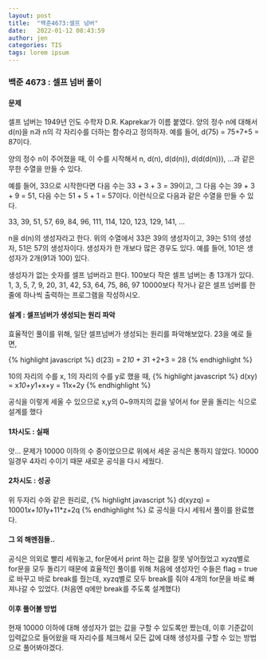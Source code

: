 ```yaml
---
layout: post
title:  "백준4673:셀프 넘버"
date:   2022-01-12 08:43:59
author: jen
categories: TIS
tags: lorem ipsum
---
```


### 백준 4673 : 셀프 넘버 풀이


#### 문제
셀프 넘버는 1949년 인도 수학자 D.R. Kaprekar가 이름 붙였다. 양의 정수 n에 대해서 d(n)을 n과 n의 각 자리수를 더하는 함수라고 정의하자. 예를 들어, d(75) = 75+7+5 = 87이다.

양의 정수 n이 주어졌을 때, 이 수를 시작해서 n, d(n), d(d(n)), d(d(d(n))), ...과 같은 무한 수열을 만들 수 있다.

예를 들어, 33으로 시작한다면 다음 수는 33 + 3 + 3 = 39이고, 그 다음 수는 39 + 3 + 9 = 51, 다음 수는 51 + 5 + 1 = 57이다. 이런식으로 다음과 같은 수열을 만들 수 있다.

33, 39, 51, 57, 69, 84, 96, 111, 114, 120, 123, 129, 141, ...

n을 d(n)의 생성자라고 한다. 위의 수열에서 33은 39의 생성자이고, 39는 51의 생성자, 51은 57의 생성자이다. 생성자가 한 개보다 많은 경우도 있다. 예를 들어, 101은 생성자가 2개(91과 100) 있다.

생성자가 없는 숫자를 셀프 넘버라고 한다. 100보다 작은 셀프 넘버는 총 13개가 있다. 1, 3, 5, 7, 9, 20, 31, 42, 53, 64, 75, 86, 97
10000보다 작거나 같은 셀프 넘버를 한 줄에 하나씩 출력하는 프로그램을 작성하시오.

#### 설계 : 셀프넘버가 생성되는 원리 파악
효율적인 풀이를 위해, 일단 셀프넘버가 생성되는 원리를 파악해보았다. 23을 예로 들면,

{% highlight javascript %}
d(23) = 2*10 + 3*1 +2+3 = 28
{% endhighlight %}

10의 자리의 수를 x, 1의 자리의 수를 y로 했을 때,
{% highlight javascript %}
d(xy) = x*10+y*1+x+y = 11x+2y
{% endhighlight %}

공식을 이렇게 세울 수 있으므로 x,y의 0~9까지의 값을 넣어서 for 문을 돌리는 식으로 설계를 했다


#### 1차시도 : 실패
앗... 문제가 10000 이하의 수 중이었으므로 위에서 세운 공식은 통하지 않았다.
10000일경우 4자리 수이기 때문 새로운 공식을 다시 세웠다.


#### 2차시도 : 성공

위 두자리 수와 같은 원리로,
{% highlight javascript %}
d(xyzq) = 10001*x+101*y+11*z+2q
{% endhighlight %}
로 공식을 다시 세워서 풀이를 완료했다.

#### 그 외 해멘점들..

공식은 의외로 빨리 세워놓고, for문에서 print 하는 값을 잘못 넣어줬었고 xyzq별로 for문을 모두 돌리기 때문에 효율적인 풀이를 위해 처음에 생성자인 수들은 flag = true로 바꾸고 바로 break를 줬는데, xyzq별로 모두 break를 줘야 4개의 for문을 바로 빠져나갈 수 있었다. (처음엔 q에만 break를 주도록 설계했다)

#### 이후 풀어볼 방법
현재 10000 이하에 대해 생성자가 없는 값을 구할 수 있도록만 짰는데, 이후 기준값이 입력값으로 들어왔을 때 자리수를 체크해서 모든 값에 대해 생성자를 구할 수 있는 방법으로 풀어봐야겠다.
